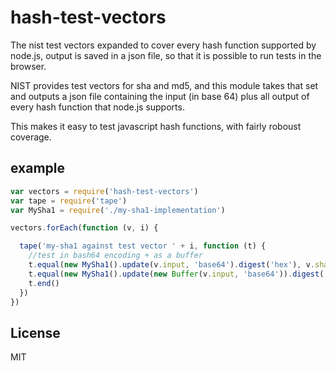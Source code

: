 # hash-test-vectors

The nist test vectors expanded to cover every hash function supported by node.js,
output is saved in a json file, so that it is possible to run tests in the browser.

NIST provides test vectors for sha and md5, and this module takes
that set and outputs a json file containing the input (in base 64)
plus all output of every hash function that node.js supports.

This makes it easy to test javascript hash functions, with fairly roboust coverage.

## example

``` js
var vectors = require('hash-test-vectors')
var tape = require('tape')
var MySha1 = require('./my-sha1-implementation')

vectors.forEach(function (v, i) {

  tape('my-sha1 against test vector ' + i, function (t) {
    //test in bash64 encoding + as a buffer
    t.equal(new MySha1().update(v.input, 'base64').digest('hex'), v.sha1)
    t.equal(new MySha1().update(new Buffer(v.input, 'base64')).digest('hex'), v.sha1)
    t.end()
  })
})

```


## License

MIT
